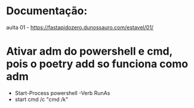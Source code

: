 # Documentação:
aulta 01 - https://fastapidozero.dunossauro.com/estavel/01/

# Ativar adm do powershell e cmd, pois o poetry add so funciona como adm
- Start-Process powershell -Verb RunAs
- start cmd /c "cmd /k"